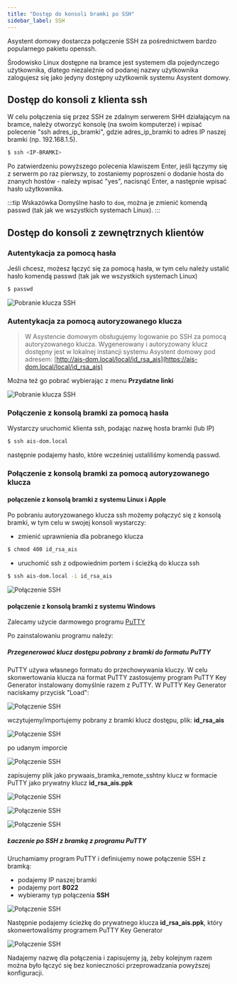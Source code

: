 ```yaml
---
title: "Dostęp do konsoli bramki po SSH"
sidebar_label: SSH
---
```


Asystent domowy dostarcza połączenie SSH za pośrednictwem bardzo popularnego pakietu openssh.

Środowisko Linux dostępne na bramce jest systemem dla pojedynczego użytkownika, dlatego niezależnie od podanej nazwy użytkownika zalogujesz się jako jedyny dostępny użytkownik systemu Asystent domowy.

## Dostęp do konsoli z klienta ssh

W celu połączenia się przez SSH ze zdalnym serwerem SHH działającym na bramce, należy otworzyć konsolę (na swoim komputerze) i wpisać polecenie "ssh adres_ip_bramki", gdzie adres_ip_bramki to adres IP naszej bramki (np. 192.168.1.5).

```bash
$ ssh <IP-BRAMKI>
```

 Po zatwierdzeniu powyższego polecenia klawiszem Enter, jeśli łączymy się z serwerm po raz pierwszy, to zostaniemy poproszeni o dodanie hosta do znanych hostów - należy wpisać "yes", nacisnąć Enter, a następnie wpisać hasło użytkownika.

:::tip Wskazówka
Domyślne hasło to `dom`, można je zmienić komendą passwd (tak jak we wszystkich systemach Linux).
:::


## Dostęp do konsoli z zewnętrznych klientów


### Autentykacja za pomocą hasła

Jeśli chcesz, możesz łączyć się za pomocą hasła, w tym celu należy ustalić hasło komendą passwd (tak jak we wszystkich systemach Linux)

```bash
$ passwd
```

![Pobranie klucza SSH](/img/en/bramka/ssh_passwd.png)



### Autentykacja za pomocą autoryzowanego klucza

> W Asystencie domowym obsługujemy logowanie po SSH za pomocą autoryzowanego klucza. Wygenerowany i autoryzowany klucz dostępny jest w lokalnej instancji systemu Asystent domowy pod adresem: [http://ais-dom.local/local/id_rsa_ais](https://ais-dom.local/local/id_rsa_ais)

Można też go pobrać wybierając z menu **Przydatne linki**

![Pobranie klucza SSH](/img/en/bramka/ssh_download_key.png)


### Połączenie z konsolą bramki za pomocą hasła

Wystarczy uruchomić klienta ssh, podając nazwę hosta bramki (lub IP)

```bash
$ ssh ais-dom.local
```

następnie podajemy hasło, które wcześniej ustaliliśmy komendą passwd.


### Połączenie z konsolą bramki za pomocą autoryzowanego klucza

#### połączenie z konsolą bramki z systemu Linux i Apple

Po pobraniu autoryzowanego klucza ssh możemy połączyć się z konsolą bramki, w tym celu w swojej konsoli wystarczy:

- zmienić uprawnienia dla pobranego klucza

```bash
$ chmod 400 id_rsa_ais
```

- uruchomić ssh z odpowiednim portem i ścieżką do klucza ssh

```bash
$ ssh ais-dom.local -i id_rsa_ais
```

![Połączenie SSH](/img/en/bramka/ssh_console.png)


#### połączenie z konsolą bramki z systemu Windows

Zalecamy użycie darmowego programu [PuTTY](https://www.putty.org/)


Po zainstalowaniu programu należy:

##### Przegenerować klucz dostępu pobrany z bramki do formatu PuTTY

PuTTY używa własnego formatu do przechowywania kluczy. W celu skonwertowania klucza na format PuTTY zastosujemy program PuTTY Key Generator instalowany domyślnie razem z PuTTY.
W  PuTTY Key Generator naciskamy przycisk "Load":

![Połączenie SSH](/img/en/bramka/ssh_putty_1.png)

wczytujemy/importujemy pobrany z bramki klucz dostępu, plik: **id_rsa_ais**

![Połączenie SSH](/img/en/bramka/ssh_putty_2.png)

po udanym imporcie

![Połączenie SSH](/img/en/bramka/ssh_putty_3.png)

zapisujemy plik jako prywaais_bramka_remote_sshtny klucz w formacie PuTTY jako prywatny klucz **id_rsa_ais.ppk**

![Połączenie SSH](/img/en/bramka/ssh_putty_4.png)

![Połączenie SSH](/img/en/bramka/ssh_putty_5.png)

![Połączenie SSH](/img/en/bramka/ssh_putty_6.png)


##### Łaczenie po SSH z bramką z programu PuTTY

Uruchamiamy program PuTTY i definiujemy nowe połączenie SSH z bramką:

- podajemy IP naszej bramki
- podajemy port **8022**
- wybieramy typ połączenia **SSH**

![Połączenie SSH](/img/en/bramka/ssh_putty_7.png)

Następnie podajemy ścieżkę do prywatnego klucza **id_rsa_ais.ppk**, który skonwertowaliśmy programem PuTTY Key Generator

![Połączenie SSH](/img/en/bramka/ssh_putty_8.png)

Nadajemy nazwę dla połączenia i zapisujemy ją, żeby kolejnym razem można było łączyć się bez konieczności przeprowadzania powyższej konfiguracji.
